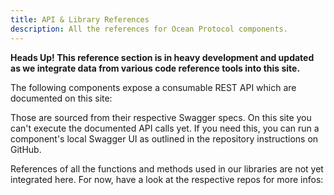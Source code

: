 ```yaml
---
title: API & Library References
description: All the references for Ocean Protocol components.
---
```


**Heads Up! This reference section is in heavy development and updated as we integrate data from various code reference tools into this site.**

The following components expose a consumable REST API which are documented on this site:

<repo name="aquarius"></repo>
<repo name="brizo"></repo>

Those are sourced from their respective Swagger specs. On this site you can't execute the documented API calls yet. If you need this, you can run a component's local Swagger UI as outlined in the repository instructions on GitHub.

References of all the functions and methods used in our libraries are not yet integrated here. For now, have a look at the respective repos for more infos:

<repo name="squid-js"></repo>
<repo name="squid-py"></repo>
<repo name="squid-java"></repo>
